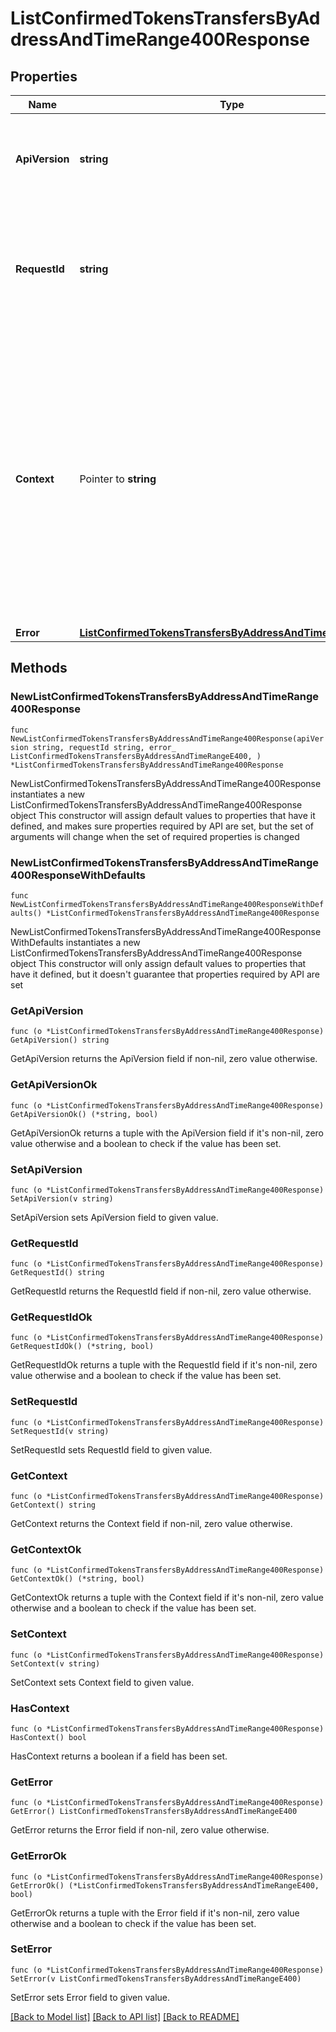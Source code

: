 # ListConfirmedTokensTransfersByAddressAndTimeRange400Response

## Properties

Name | Type | Description | Notes
------------ | ------------- | ------------- | -------------
**ApiVersion** | **string** | Specifies the version of the API that incorporates this endpoint. | 
**RequestId** | **string** | Defines the ID of the request. The &#x60;requestId&#x60; is generated by Crypto APIs and it&#39;s unique for every request. | 
**Context** | Pointer to **string** | In batch situations the user can use the context to correlate responses with requests. This property is present regardless of whether the response was successful or returned as an error. &#x60;context&#x60; is specified by the user. | [optional] 
**Error** | [**ListConfirmedTokensTransfersByAddressAndTimeRangeE400**](ListConfirmedTokensTransfersByAddressAndTimeRangeE400.md) |  | 

## Methods

### NewListConfirmedTokensTransfersByAddressAndTimeRange400Response

`func NewListConfirmedTokensTransfersByAddressAndTimeRange400Response(apiVersion string, requestId string, error_ ListConfirmedTokensTransfersByAddressAndTimeRangeE400, ) *ListConfirmedTokensTransfersByAddressAndTimeRange400Response`

NewListConfirmedTokensTransfersByAddressAndTimeRange400Response instantiates a new ListConfirmedTokensTransfersByAddressAndTimeRange400Response object
This constructor will assign default values to properties that have it defined,
and makes sure properties required by API are set, but the set of arguments
will change when the set of required properties is changed

### NewListConfirmedTokensTransfersByAddressAndTimeRange400ResponseWithDefaults

`func NewListConfirmedTokensTransfersByAddressAndTimeRange400ResponseWithDefaults() *ListConfirmedTokensTransfersByAddressAndTimeRange400Response`

NewListConfirmedTokensTransfersByAddressAndTimeRange400ResponseWithDefaults instantiates a new ListConfirmedTokensTransfersByAddressAndTimeRange400Response object
This constructor will only assign default values to properties that have it defined,
but it doesn't guarantee that properties required by API are set

### GetApiVersion

`func (o *ListConfirmedTokensTransfersByAddressAndTimeRange400Response) GetApiVersion() string`

GetApiVersion returns the ApiVersion field if non-nil, zero value otherwise.

### GetApiVersionOk

`func (o *ListConfirmedTokensTransfersByAddressAndTimeRange400Response) GetApiVersionOk() (*string, bool)`

GetApiVersionOk returns a tuple with the ApiVersion field if it's non-nil, zero value otherwise
and a boolean to check if the value has been set.

### SetApiVersion

`func (o *ListConfirmedTokensTransfersByAddressAndTimeRange400Response) SetApiVersion(v string)`

SetApiVersion sets ApiVersion field to given value.


### GetRequestId

`func (o *ListConfirmedTokensTransfersByAddressAndTimeRange400Response) GetRequestId() string`

GetRequestId returns the RequestId field if non-nil, zero value otherwise.

### GetRequestIdOk

`func (o *ListConfirmedTokensTransfersByAddressAndTimeRange400Response) GetRequestIdOk() (*string, bool)`

GetRequestIdOk returns a tuple with the RequestId field if it's non-nil, zero value otherwise
and a boolean to check if the value has been set.

### SetRequestId

`func (o *ListConfirmedTokensTransfersByAddressAndTimeRange400Response) SetRequestId(v string)`

SetRequestId sets RequestId field to given value.


### GetContext

`func (o *ListConfirmedTokensTransfersByAddressAndTimeRange400Response) GetContext() string`

GetContext returns the Context field if non-nil, zero value otherwise.

### GetContextOk

`func (o *ListConfirmedTokensTransfersByAddressAndTimeRange400Response) GetContextOk() (*string, bool)`

GetContextOk returns a tuple with the Context field if it's non-nil, zero value otherwise
and a boolean to check if the value has been set.

### SetContext

`func (o *ListConfirmedTokensTransfersByAddressAndTimeRange400Response) SetContext(v string)`

SetContext sets Context field to given value.

### HasContext

`func (o *ListConfirmedTokensTransfersByAddressAndTimeRange400Response) HasContext() bool`

HasContext returns a boolean if a field has been set.

### GetError

`func (o *ListConfirmedTokensTransfersByAddressAndTimeRange400Response) GetError() ListConfirmedTokensTransfersByAddressAndTimeRangeE400`

GetError returns the Error field if non-nil, zero value otherwise.

### GetErrorOk

`func (o *ListConfirmedTokensTransfersByAddressAndTimeRange400Response) GetErrorOk() (*ListConfirmedTokensTransfersByAddressAndTimeRangeE400, bool)`

GetErrorOk returns a tuple with the Error field if it's non-nil, zero value otherwise
and a boolean to check if the value has been set.

### SetError

`func (o *ListConfirmedTokensTransfersByAddressAndTimeRange400Response) SetError(v ListConfirmedTokensTransfersByAddressAndTimeRangeE400)`

SetError sets Error field to given value.



[[Back to Model list]](../README.md#documentation-for-models) [[Back to API list]](../README.md#documentation-for-api-endpoints) [[Back to README]](../README.md)



